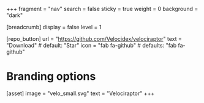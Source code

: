 +++
fragment = "nav"
search = false
sticky = true
weight = 0
background = "dark"

[breadcrumb]
  display = false
  level = 1

[repo_button]
  url = "https://github.com/Velocidex/velociraptor"
  text = "Download" # default: "Star"
  icon = "fab fa-github" # defaults: "fab fa-github"

# Branding options
[asset]
  image = "velo_small.svg"
  text = "Velociraptor"
+++
